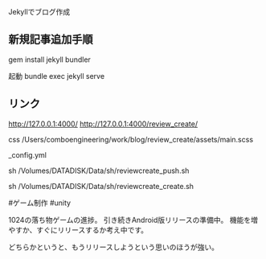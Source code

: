 Jekyllでブログ作成

## 新規記事追加手順



gem install jekyll bundler


起動
bundle exec jekyll serve

## リンク
http://127.0.0.1:4000/
http://127.0.0.1:4000/review_create/


css
/Users/comboengineering/work/blog/review_create/assets/main.scss


_config.yml

sh /Volumes/DATADISK/Data/sh/reviewcreate_push.sh


sh /Volumes/DATADISK/Data/sh/reviewcreate_create.sh


#ゲーム制作
#unity

1024の落ち物ゲームの進捗。
引き続きAndroid版リリースの準備中。
機能を増やすか、すぐにリリースするか考え中です。

どちらかというと、もうリリースしようという思いのほうが強い。
